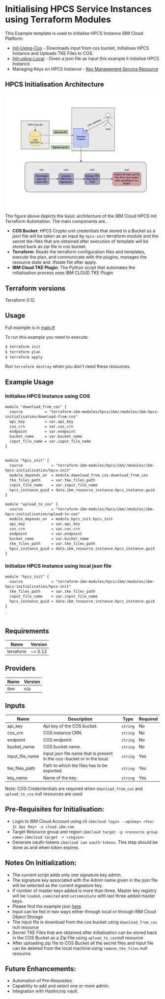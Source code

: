 # Initialising HPCS Service Instances using Terraform Modules

This Example template is used to initialise HPCS Instance IBM Cloud Platform:

* [ Init-Using-Cos](./init-using-cos) - Downloads input from cos bucket, Initialises HPCS Instance and Uploads TKE Files to COS.
* [ Init-using-Local](./init-using-local) - Given a json file as input this example ll initialise HPCS Instance
* Managing Keys on HPCS Instance - [ Key Management Service Resource](https://cloud.ibm.com/docs/terraform?topic=terraform-kp-resources#kms-key)

## HPCS Initialisation Architecture

![HPCS Architecture](references/diagrams/architechture.png?raw=true)
The figure above depicts the basic architecture of the IBM Cloud HPCS Init Terraform Automation.
The main components are..

- **COS Bucket**: HPCS Crypto unit credentials that stored in a Bucket as a json file will be taken as an input by `hpcs-init` terraform module and the secret tke-files that are obtained after execution of template will be stored back as zip file in cos bucket.
- **Terraform**: Reads the terraform configuration files and templates, execute the plan, and communicate with the plugins, manages the resource state and .tfstate file after apply.
- **IBM Cloud TKE Plugin**: The Python script that automates the initialisation process uses IBM CLOUD TKE Plugin

## Terraform versions

Terraform 0.12.

## Usage

Full example is in [main.tf](main.tf)

To run this example you need to execute:

```bash
$ terraform init
$ terraform plan
$ terraform apply
```

Run `terraform destroy` when you don't need these resources.

## Example Usage

### Initialise HPCS Instance using COS
```hcl
module "download_from_cos" {
  source          = "terraform-ibm-modules/hpcs/ibm//modules/ibm-hpcs-initialisation/download-from-cos"
  api_key         = var.api_key
  cos_crn         = var.cos_crn
  endpoint        = var.endpoint
  bucket_name     = var.bucket_name
  input_file_name = var.input_file_name
}
```
```hcl

module "hpcs_init" {
  source             = "terraform-ibm-modules/hpcs/ibm//modules/ibm-hpcs-initialisation/hpcs-init"
  module_depends_on  = module.download_from_cos.download_from_cos
  tke_files_path     = var.tke_files_path
  input_file_name    = var.input_file_name
  hpcs_instance_guid = data.ibm_resource_instance.hpcs_instance.guid
}
```
```hcl
module "upload_to_cos" {
  source             = "terraform-ibm-modules/hpcs/ibm//modules/ibm-hpcs-initialisation/upload-to-cos"
  module_depends_on  = module.hpcs_init.hpcs_init
  api_key            = var.api_key
  cos_crn            = var.cos_crn
  endpoint           = var.endpoint
  bucket_name        = var.bucket_name
  tke_files_path     = var.tke_files_path
  hpcs_instance_guid = data.ibm_resource_instance.hpcs_instance.guid
}
```


### Initialize HPCS Instance using local json file

```hcl
module "hpcs_init" {
  source             = "terraform-ibm-modules/hpcs/ibm//modules/ibm-hpcs-initialisation/hpcs-init"
  tke_files_path     = var.tke_files_path
  input_file_name    = var.input_file_name
  hpcs_instance_guid = data.ibm_resource_instance.hpcs_instance.guid
}
```
`

<!-- BEGINNING OF PRE-COMMIT-TERRAFORM DOCS HOOK -->
## Requirements

| Name | Version |
|------|---------|
| terraform | ~> 0.12 |

## Providers

| Name | Version |
|------|---------|
| ibm | n/a |

## Inputs

| Name              | Description                                                             | Type     | Required |
|-------------------|-------------------------------------------------------------------------|----------|----------|
| api_key           | Api key of the COS bucket.                                              | `string` | No       |
| cos_crn           | COS instance CRN.                                                       | `string` | No       |
| endpoint          | COS endpoint.                                                           | `string` | No       |
| bucket_name       | COS bucket name.                                                        | `string` | No       |
| input_file_name   | Input json file name that is present in the cos-bucket or in the local. | `string` | Yes      |
| tke_files_path    | Path to which tke files has to be exported.                             | `string` | Yes      |
| key\_name         | Name of the key.                                                        | `string` | Yes      |

Note: COS Credententials are required when `download_from_cos` and `upload_to_cos` null resources are used


## Pre-Requisites for Initialisation:
* Login to IBM Cloud Account using cli `ibmcloud login --apikey= <Your IC Api Key> -a cloud.ibm.com`
* Target Resource group and region `ibmcloud target -g <resource group name>` `ibmcloud target -r <region>`
* Generate oauth-tokens `ibmcloud iam oauth-tokens`. This step should be done as and when token expires. 

## Notes On Initialization:
* The current script adds only one signature key admin.
* The signature key associated with the Admin name given in the json file will be selected as the current signature key.
* If number of master keys added is more than three, Master key registry will be `loaded`, `commited` and `setimmidiate` with last three added master keys.
* Please find the example json [here](references/input.json).
* Input can be fed in two ways either through local or through IBM Cloud Object Storage
* The input file is download from the cos bucket using `download_from_cos` null resource
* Secret TKE Files that are obtained after initialisation can be stored back in the COS Bucket as a Zip File using `upload_to_cos`null resource
* After uploading zip file to COS Bucket all the secret files and input file can be deleted from the local machine using `remove_tke_files` null resource.

## Future Enhancements:
* Automation of Pre-Requisites.
* Capability to add and select one or more admin.
* Integration with Hashicorp vault.